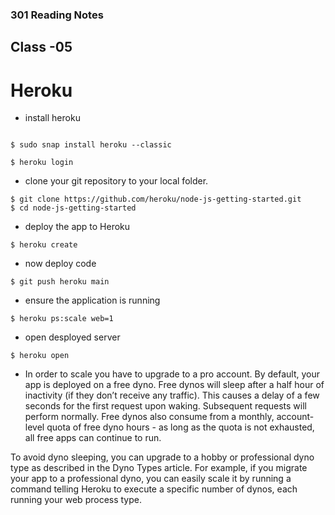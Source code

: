 
### 301 Reading Notes

## Class -05


# Heroku

- install heroku

```

$ sudo snap install heroku --classic

$ heroku login

```

- clone your git repository to your local folder.

```
$ git clone https://github.com/heroku/node-js-getting-started.git
$ cd node-js-getting-started

```

- deploy the app to Heroku

```
$ heroku create
```

- now deploy code

```
$ git push heroku main

```

- ensure the application is running

```
$ heroku ps:scale web=1
```

- open desployed server

```
$ heroku open
```

- In order to scale you have to upgrade to a pro account. By default, your app is deployed on a free dyno. Free dynos will sleep after a half hour of inactivity (if they don’t receive any traffic). This causes a delay of a few seconds for the first request upon waking. Subsequent requests will perform normally. Free dynos also consume from a monthly, account-level quota of free dyno hours - as long as the quota is not exhausted, all free apps can continue to run.

To avoid dyno sleeping, you can upgrade to a hobby or professional dyno type as described in the Dyno Types article. For example, if you migrate your app to a professional dyno, you can easily scale it by running a command telling Heroku to execute a specific number of dynos, each running your web process type.

